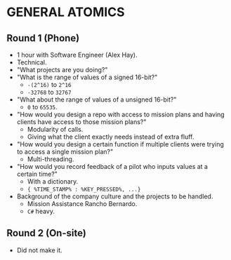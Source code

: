 # GENERAL ATOMICS

## Round 1 (Phone)

- 1 hour with Software Engineer (Alex Hay).
- Technical.
- "What projects are you doing?"
- "What is the range of values of a signed 16-bit?"
  - `-(2^16)` to `2^16`
  - `-32768` to `32767`
- "What about the range of values of a unsigned 16-bit?"
  - `0` to `65535`.
- "How would you design a repo with access to mission plans and having clients have access to those mission plans?"
  - Modularity of calls.
  - Giving what the client exactly needs instead of extra fluff.
- "How would you design a certain function if multiple clients were trying to access a single mission plan?"
  - Multi-threading.
- "How would you record feedback of a pilot who inputs values at a certain time?"
  - With a dictionary.
  - `{ %TIME_STAMP% : %KEY_PRESSED%, ...}`
- Background of the company culture and the projects to be handled.
  - Mission Assistance Rancho Bernardo.
  - `C#` heavy.

## Round 2 (On-site)

- Did not make it.
